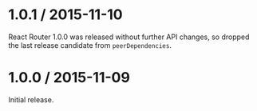 # 1.0.1 / 2015-11-10

React Router 1.0.0 was released without further API changes, so dropped the last release candidate from `peerDependencies`.

# 1.0.0 / 2015-11-09

Initial release.
